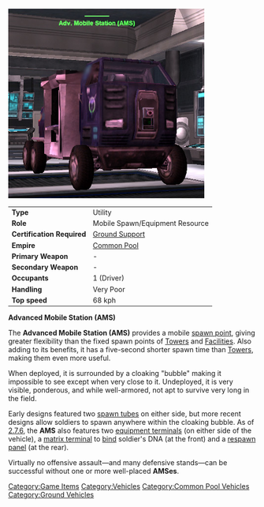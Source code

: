 ![](images/AMS.jpg "AMS.jpg")

|                            |                                     |
| -------------------------- | ----------------------------------- |
| **Type**                   | Utility                             |
| **Role**                   | Mobile Spawn/Equipment Resource     |
| **Certification Required** | [Ground Support](Ground_Support.md) |
| **Empire**                 | [Common Pool](Common_Pool.md)       |
| **Primary Weapon**         | \-                                  |
| **Secondary Weapon**       | \-                                  |
| **Occupants**              | 1 (Driver)                          |
| **Handling**               | Very Poor                           |
| **Top speed**              | 68 kph                              |

**Advanced Mobile Station (AMS)**

The **Advanced Mobile Station (AMS)** provides a mobile [spawn
point](spawn_point.md), giving greater flexibility than the
fixed spawn points of [Towers](Towers.md) and
[Facilities](Facilities.md). Also adding to its benefits, it has
a five-second shorter spawn time than [Towers](Towers.md),
making them even more useful.

When deployed, it is surrounded by a cloaking "bubble" making it
impossible to see except when very close to it. Undeployed, it is very
visible, ponderous, and while well-armored, not apt to survive very long
in the field.

Early designs featured two [spawn tubes](Respawn_Tube.md) on
either side, but more recent designs allow soldiers to spawn anywhere
within the cloaking bubble. As of [2.7.6](2.md.7.6), the **AMS**
also features two [equipment terminals](equipment_terminal.md)
(on either side of the vehicle), a [matrix
terminal](Matrix_Panel.md) to [bind](bind.md) soldier's
DNA (at the front) and a [respawn panel](respawn_panel.md) (at
the rear).

Virtually no offensive assault—and many defensive stands—can be
successful without one or more well-placed **AMSes**.

[Category:Game Items](Category:Game_Items.md)
[Category:Vehicles](Category:Vehicles.md) [Category:Common Pool
Vehicles](Category:Common_Pool_Vehicles.md) [Category:Ground
Vehicles](Category:Ground_Vehicles.md)

